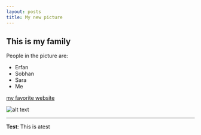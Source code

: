 ```yaml
---
layout: posts
title: My new picture
---
```


## This is my family
People in the picture are:
- Erfan
- Sobhan
- Sara
- Me

[my favorite website](http://www.google.com)





![alt text](../assets/images/family.jpg "family.jpg")

---
**Test**: This is atest
